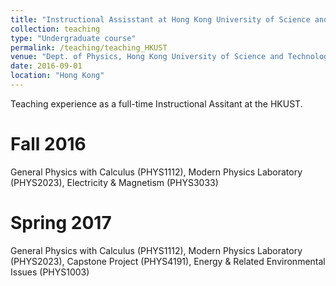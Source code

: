 ```yaml
---
title: "Instructional Assisstant at Hong Kong University of Science and Technology"
collection: teaching
type: "Undergraduate course"
permalink: /teaching/teaching_HKUST
venue: "Dept. of Physics, Hong Kong University of Science and Technology"
date: 2016-09-01
location: "Hong Kong"
---
```


Teaching experience as a full-time Instructional Assitant at the HKUST.

Fall 2016
======
General Physics with Calculus (PHYS1112), Modern Physics Laboratory (PHYS2023), Electricity & Magnetism (PHYS3033)

Spring 2017
======
General Physics with Calculus (PHYS1112), Modern Physics Laboratory (PHYS2023), Capstone Project (PHYS4191), Energy & Related Environmental Issues (PHYS1003)


